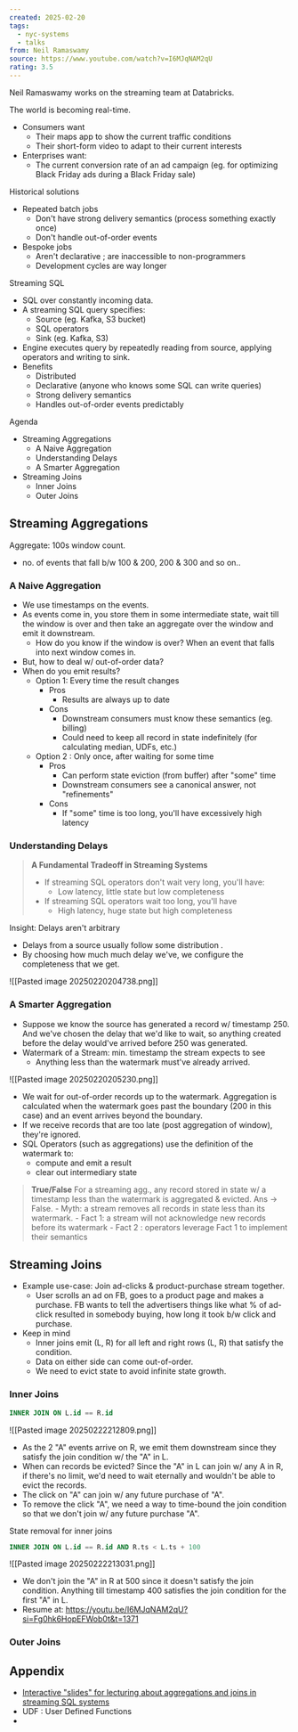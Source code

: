 ```yaml
---
created: 2025-02-20
tags:
  - nyc-systems
  - talks
from: Neil Ramaswamy
source: https://www.youtube.com/watch?v=I6MJqNAM2qU
rating: 3.5
---
```

Neil Ramaswamy works on the streaming team at Databricks.

The world is becoming real-time. 
- Consumers want
	- Their maps app to show the current traffic conditions
	- Their short-form video to adapt to their current interests
- Enterprises want:
	- The current conversion rate of an ad campaign (eg. for optimizing Black Friday ads during a Black Friday sale)

Historical solutions
- Repeated batch jobs
	- Don't have strong delivery semantics (process something exactly once)
	- Don't handle out-of-order events
- Bespoke jobs
	- Aren't declarative ; are inaccessible to non-programmers
	- Development cycles are way longer

Streaming SQL
- SQL over constantly incoming data.
- A streaming SQL query specifies:
	- Source (eg. Kafka, S3 bucket)
	- SQL operators
	- Sink (eg. Kafka, S3)
- Engine executes query by repeatedly reading from source, applying operators and writing to sink.
- Benefits
	- Distributed
	- Declarative (anyone who knows some SQL can write queries)
	- Strong delivery semantics
	- Handles out-of-order events predictably

Agenda
- Streaming Aggregations
	- A Naive Aggregation
	- Understanding Delays
	- A Smarter Aggregation
- Streaming Joins
	- Inner Joins
	- Outer Joins

## Streaming Aggregations

Aggregate: 100s window count.
- no. of events that fall b/w 100 & 200, 200 & 300 and so on..

### A Naive Aggregation
- We use timestamps on the events.
- As events come in, you store them in some intermediate state, wait till the window is over and then take an aggregate over the window and emit it downstream.
	- How do you know if the window is over? When an event that falls into next window comes in.
- But, how to deal w/ out-of-order data?
- When do you emit results?
	- Option 1: Every time the result changes
		- Pros
			- Results are always up to date
		- Cons
			- Downstream consumers must know these semantics (eg. billing)
			- Could need to keep all record in state indefinitely (for calculating median, UDFs, etc.)
	- Option 2 : Only once, after waiting for some time
		- Pros
			- Can perform state eviction (from buffer) after "some" time
			- Downstream consumers see a canonical answer, not "refinements"
		- Cons
			- If "some" time is too long, you'll have excessively high latency

### Understanding Delays

> **A Fundamental Tradeoff in Streaming Systems**
> - If streaming SQL operators don't wait very long, you'll have:
> 	- Low latency, little state but low completeness
> - If streaming SQL operators wait too long, you'll have
> 	- High latency, huge state but high completeness

Insight: Delays aren't arbitrary
- Delays from a source usually follow some distribution .
- By choosing how much much delay we've, we configure the completeness that we get.

![[Pasted image 20250220204738.png]]


### A Smarter Aggregation
- Suppose we know the source has generated a record w/ timestamp 250. And we've chosen the delay that we'd like to wait, so anything created before the delay would've arrived before 250 was generated.
- Watermark of a Stream: min. timestamp the stream expects to see
	- Anything less than the watermark must've already arrived.

![[Pasted image 20250220205230.png]]

- We wait for out-of-order records up to the watermark. Aggregation is calculated when the watermark goes past the boundary (200 in this case) and an event arrives beyond the boundary.
- If we receive records that are too late (post aggregation of window), they're ignored.
- SQL Operators (such as aggregations) use the definition of the watermark to:
	- compute and emit a result
	- clear out intermediary state

> **True/False**
> For a streaming agg., any record stored in state w/ a timestamp less than the watermark is aggregated & evicted. Ans -> False.
	- Myth: a stream removes all records in state less than its watermark.
	- Fact 1: a stream will not acknowledge new records before its watermark
	- Fact 2 : operators leverage Fact 1 to implement their semantics 


## Streaming Joins
- Example use-case: Join ad-clicks & product-purchase stream together.
	- User scrolls an ad on FB, goes to a product page and makes a purchase. FB wants to tell the advertisers things like what % of ad-click resulted in somebody buying, how long it took b/w click and purchase.
- Keep in mind
	- Inner joins emit (L, R) for all left and right rows (L, R) that satisfy the condition.
	- Data on either side can come out-of-order.
	- We need to evict state to avoid infinite state growth.

### Inner Joins
```sql
INNER JOIN ON L.id == R.id
```
![[Pasted image 20250222212809.png]]
- As the 2 "A" events arrive on R, we emit them downstream since they satisfy the join condition w/ the "A" in L.
- When can records be evicted? Since the "A" in L can join w/ any A in R, if there's no limit, we'd need to wait eternally and wouldn't be able to evict the records.
- The click on "A" can join w/ any future purchase of "A".
- To remove the click "A", we need a way to time-bound the join condition so that we don't join w/ any future purchase "A".

State removal for inner joins
```sql
INNER JOIN ON L.id == R.id AND R.ts < L.ts + 100
```

![[Pasted image 20250222213031.png]]
- We don't join the "A" in R at 500 since it doesn't satisfy the join condition. Anything till timestamp 400 satisfies the join condition for the first "A" in L.
- Resume at: https://youtu.be/I6MJqNAM2qU?si=Fg0hk6HopEFWob0t&t=1371
### Outer Joins


## Appendix
- [Interactive "slides" for lecturing about aggregations and joins in streaming SQL systems](https://github.com/neilramaswamy/interactive-streaming)
- UDF : User Defined Functions
- 
